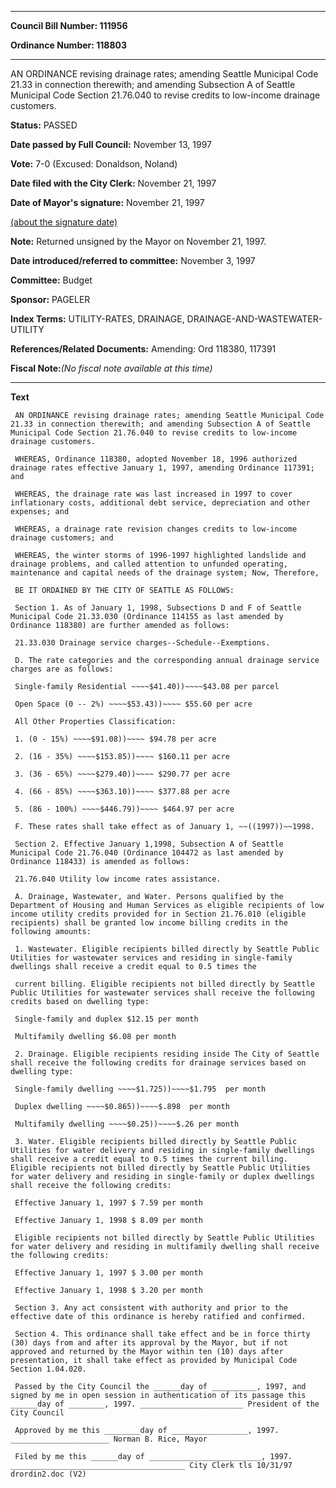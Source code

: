 

********

**Council Bill Number: 111956**
   
**Ordinance Number: 118803**
********

 AN ORDINANCE revising drainage rates; amending Seattle Municipal Code 21.33 in connection therewith; and amending Subsection A of Seattle Municipal Code Section 21.76.040 to revise credits to low-income drainage customers.

**Status:** PASSED
   
**Date passed by Full Council:** November 13, 1997
   
**Vote:** 7-0 (Excused: Donaldson, Noland)
   
**Date filed with the City Clerk:** November 21, 1997
   
**Date of Mayor's signature:** November 21, 1997
   
[(about the signature date)](/~public/approvaldate.htm)
   
   
**Note:** Returned unsigned by the Mayor on November 21, 1997.

   
**Date introduced/referred to committee:** November 3, 1997
   
**Committee:** Budget
   
**Sponsor:** PAGELER
   
   
**Index Terms:** UTILITY-RATES, DRAINAGE, DRAINAGE-AND-WASTEWATER-UTILITY

**References/Related Documents:** Amending: Ord 118380, 117391

**Fiscal Note:**_(No fiscal note available at this time)_

********

**Text**
   
```
 AN ORDINANCE revising drainage rates; amending Seattle Municipal Code 21.33 in connection therewith; and amending Subsection A of Seattle Municipal Code Section 21.76.040 to revise credits to low-income drainage customers.

 WHEREAS, Ordinance 118380, adopted November 18, 1996 authorized drainage rates effective January 1, 1997, amending Ordinance 117391; and

 WHEREAS, the drainage rate was last increased in 1997 to cover inflationary costs, additional debt service, depreciation and other expenses; and

 WHEREAS, a drainage rate revision changes credits to low-income drainage customers; and

 WHEREAS, the winter storms of 1996-1997 highlighted landslide and drainage problems, and called attention to unfunded operating, maintenance and capital needs of the drainage system; Now, Therefore,

 BE IT ORDAINED BY THE CITY OF SEATTLE AS FOLLOWS:

 Section 1. As of January 1, 1998, Subsections D and F of Seattle Municipal Code 21.33.030 (Ordinance 114155 as last amended by Ordinance 118380) are further amended as follows:

 21.33.030 Drainage service charges--Schedule--Exemptions.

 D. The rate categories and the corresponding annual drainage service charges are as follows:

 Single-family Residential ~~~~$41.40))~~~~$43.08 per parcel

 Open Space (0 -- 2%) ~~~~$53.43))~~~~ $55.60 per acre

 All Other Properties Classification:

 1. (0 - 15%) ~~~~$91.08))~~~~ $94.78 per acre

 2. (16 - 35%) ~~~~$153.85))~~~~ $160.11 per acre

 3. (36 - 65%) ~~~~$279.40))~~~~ $290.77 per acre

 4. (66 - 85%) ~~~~$363.10))~~~~ $377.88 per acre

 5. (86 - 100%) ~~~~$446.79))~~~~ $464.97 per acre

 F. These rates shall take effect as of January 1, ~~((1997))~~1998.

 Section 2. Effective January 1,1998, Subsection A of Seattle Municipal Code 21.76.040 (Ordinance 104472 as last amended by Ordinance 118433) is amended as follows:

 21.76.040 Utility low income rates assistance.

 A. Drainage, Wastewater, and Water. Persons qualified by the Department of Housing and Human Services as eligible recipients of low income utility credits provided for in Section 21.76.010 (eligible recipients) shall be granted low income billing credits in the following amounts:

 1. Wastewater. Eligible recipients billed directly by Seattle Public Utilities for wastewater services and residing in single-family dwellings shall receive a credit equal to 0.5 times the

 current billing. Eligible recipients not billed directly by Seattle Public Utilities for wastewater services shall receive the following credits based on dwelling type:

 Single-family and duplex $12.15 per month

 Multifamily dwelling $6.08 per month

 2. Drainage. Eligible recipients residing inside The City of Seattle shall receive the following credits for drainage services based on dwelling type:

 Single-family dwelling ~~~~$1.725))~~~~$1.795  per month

 Duplex dwelling ~~~~$0.865))~~~~$.898  per month

 Multifamily dwelling ~~~~$0.25))~~~~$.26 per month

 3. Water. Eligible recipients billed directly by Seattle Public Utilities for water delivery and residing in single-family dwellings shall receive a credit equal to 0.5 times the current billing. Eligible recipients not billed directly by Seattle Public Utilities for water delivery and residing in single-family or duplex dwellings shall receive the following credits:

 Effective January 1, 1997 $ 7.59 per month

 Effective January 1, 1998 $ 8.09 per month

 Eligible recipients not billed directly by Seattle Public Utilities for water delivery and residing in multifamily dwelling shall receive the following credits:

 Effective January 1, 1997 $ 3.00 per month

 Effective January 1, 1998 $ 3.20 per month

 Section 3. Any act consistent with authority and prior to the effective date of this ordinance is hereby ratified and confirmed.

 Section 4. This ordinance shall take effect and be in force thirty (30) days from and after its approval by the Mayor, but if not approved and returned by the Mayor within ten (10) days after presentation, it shall take effect as provided by Municipal Code Section 1.04.020.

 Passed by the City Council the ______day of __________, 1997, and signed by me in open session in authentication of its passage this ______day of ________, 1997. _______________________ President of the City Council

 Approved by me this ________day of _________________, 1997. ______________________ Norman B. Rice, Mayor

 Filed by me this ______day of _________________________, 1997. _______________________________________ City Clerk tls 10/31/97 drordin2.doc (V2)

```
